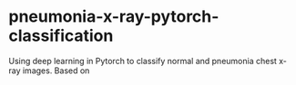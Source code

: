 # pneumonia-x-ray-pytorch-classification
Using deep learning in Pytorch to classify normal and pneumonia chest x-ray images. Based on

